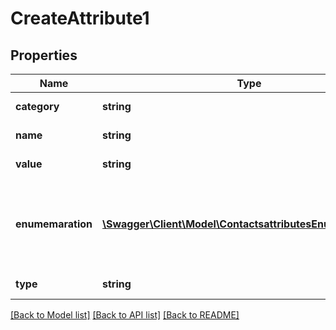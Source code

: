 # CreateAttribute1

## Properties
Name | Type | Description | Notes
------------ | ------------- | ------------- | -------------
**category** | **string** | Attribute categorisation. | 
**name** | **string** | Name of the attribute | 
**value** | **string** | Value of the attribute | 
**enumemaration** | [**\Swagger\Client\Model\ContactsattributesEnumemaration[]**](ContactsattributesEnumemaration.md) | Values that the attribute can take. Use only if the attribute&#39;s category is category | [optional] 
**type** | **string** | Type of the attribute | [optional] 

[[Back to Model list]](../README.md#documentation-for-models) [[Back to API list]](../README.md#documentation-for-api-endpoints) [[Back to README]](../README.md)


